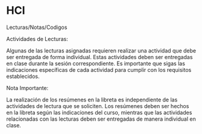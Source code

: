 # HCI
Lecturas/Notas/Codigos

Actividades de Lecturas:

Algunas de las lecturas asignadas requieren realizar una actividad que debe ser entregada de forma individual. Estas actividades deben ser entregadas en clase durante la sesión correspondiente. Es importante que sigas las indicaciones específicas de cada actividad para cumplir con los requisitos establecidos.

Nota Importante:

La realización de los resúmenes en la libreta es independiente de las actividades de lectura que se soliciten. Los resúmenes deben ser hechos en la libreta según las indicaciones del curso, mientras que las actividades relacionadas con las lecturas deben ser entregadas de manera individual en clase.
